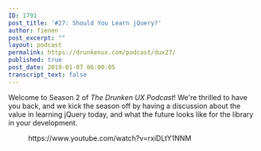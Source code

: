 ```yaml
---
ID: 1791
post_title: '#27: Should You Learn jQuery?'
author: fienen
post_excerpt: ""
layout: podcast
permalink: https://drunkenux.com/podcast/dux27/
published: true
post_date: 2019-01-07 06:00:05
transcript_text: false
---
```

<!-- wp:paragraph -->
<p>Welcome to Season 2 of <em>The Drunken UX Podcast</em>! We're thrilled to have you back, and we kick the season off by having a discussion about the value in learning jQuery today, and what the future looks like for the library in your development.</p>
<!-- /wp:paragraph -->

<!-- wp:core-embed/youtube {"url":"https://www.youtube.com/watch?v=rxiDLtY1NNM","type":"video","providerNameSlug":"youtube","className":"wp-embed-aspect-16-9 wp-has-aspect-ratio"} -->
<figure class="wp-block-embed-youtube wp-block-embed is-type-video is-provider-youtube wp-embed-aspect-16-9 wp-has-aspect-ratio"><div class="wp-block-embed__wrapper">
https://www.youtube.com/watch?v=rxiDLtY1NNM
</div></figure>
<!-- /wp:core-embed/youtube -->